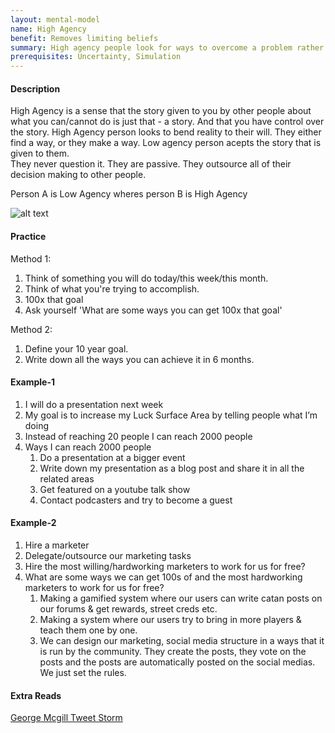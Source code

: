 ```yaml
---
layout: mental-model
name: High Agency
benefit: Removes limiting beliefs
summary: High agency people look for ways to overcome a problem rather than accepting it as their limit.
prerequisites: Uncertainty, Simulation
---
```


#### Description

High Agency is a sense that the story given to you by other people about what you can/cannot do is just that - a story. 
And that you have control over the story. 
High Agency person looks to bend reality to their will. 
They either find a way, or they make a way.
Low agency person acepts the story that is given to them.   
They never question it. 
They are passive. 
They outsource all of their decision making to other people.

Person A is Low Agency wheres person B is High Agency

![alt text](https://pbs.twimg.com/media/DtMZnBrWsAA97f6?format=jpg&name=900x900) 

#### Practice

Method 1:

1. Think of something you will do today/this week/this month.
2. Think of what you're trying to accomplish.
3. 100x that goal
4. Ask yourself 'What are some ways you can get 100x that goal'

Method 2:

1. Define your 10 year goal.
2. Write down all the ways you can achieve it in 6 months.

#### Example-1

1. I will do a presentation next week
2. My goal is to increase my Luck Surface Area by telling people what I’m doing
3. Instead of reaching 20 people I can reach 2000 people
4. Ways I can reach 2000 people
    1. Do a presentation at a bigger event
    2. Write down my presentation as a blog post and share it in all the related areas
    3. Get featured on a youtube talk show
    4. Contact podcasters and try to become a guest

#### Example-2

1. Hire a marketer
2. Delegate/outsource our marketing tasks
3. Hire the most willing/hardworking marketers to work for us for free?
4. What are some ways we can get 100s of and the most hardworking marketers to work for us for free?
    1. Making a gamified system where our users can write catan posts on our forums & get rewards, street creds etc.
    2. Making a system where our users try to bring in more players & teach them one by one.
    3. We can design our marketing, social media structure in a ways that it is run by the community. They create the posts, they vote on the posts and the posts are automatically posted on the social medias. We just set the rules.

#### Extra Reads

[George Mcgill Tweet Storm](https://twitter.com/george__mack/status/1068238562443841538)